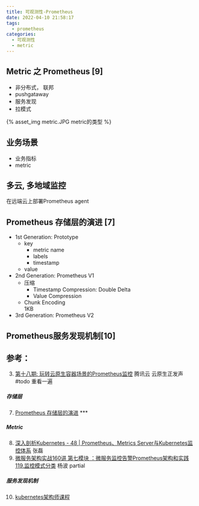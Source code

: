 ```yaml
---
title: 可观测性-Prometheus
date: 2022-04-10 21:58:17
tags:
  - prometheus
categories: 
  - 可观测性
  - metric
---
```


<p></p>
<!-- more -->



##  Metric 之 Prometheus [9]

+  非分布式， 联邦
+  pushgataway
+  服务发现
+  拉模式  

{% asset_img  metric.JPG   metric的类型 %}



## 业务场景
+ 业务指标
+ metric


## 多云, 多地域监控
在远端云上部署Prometheus agent


## Prometheus 存储层的演进 [7]
+ 1st Generation: Prototype
  - key
    - metric name
    - labels
    - timestamp
  - value
+ 2nd Generation: Prometheus V1
  - 压缩
    - Timestamp Compression: Double Delta
    - Value Compression
  - Chunk Encoding  
    1KB
+ 3rd Generation: Prometheus V2

## Prometheus服务发现机制[10]



## 参考：
3. [第十八期: 玩转云原生容器场景的Prometheus监控]()  腾讯云 云原生正发声  #todo 重看一遍
##### 存储层
7. [Prometheus 存储层的演进](https://cloud.tencent.com/developer/article/1847798)  ***
##### Metric
8. [深入剖析Kubernetes - 48 | Prometheus、Metrics Server与Kubernetes监控体系]() 张磊
9. [微服务架构实战160讲 第七模块 ：微服务监控告警Prometheus架构和实践 119.监控模式分类]() 杨波 partial
##### 服务发现机制
10. [kubernetes架构师课程](https://www.bilibili.com/video/BV16t4y1w7r6)














